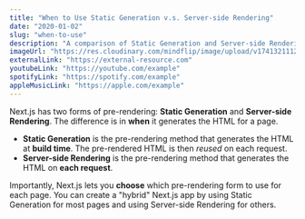 ```yaml
---
title: "When to Use Static Generation v.s. Server-side Rendering"
date: "2020-01-02"
slug: "when-to-use"
description: "A comparison of Static Generation and Server-side Rendering."
imageUrl: "https://res.cloudinary.com/mindflip/image/upload/v1741321112/healthcare%20reframed/woaw1cq7eqygpsob7ckc.jpg"
externalLink: "https://external-resource.com"
youtubeLink: "https://youtube.com/example"
spotifyLink: "https://spotify.com/example"
appleMusicLink: "https://apple.com/example"
---
```

 
Next.js has two forms of pre-rendering: **Static Generation** and **Server-side Rendering**. The difference is in **when** it generates the HTML for a page.
 
- **Static Generation** is the pre-rendering method that generates the HTML at **build time**. The pre-rendered HTML is then _reused_ on each request.
- **Server-side Rendering** is the pre-rendering method that generates the HTML on **each request**.
 
Importantly, Next.js lets you **choose** which pre-rendering form to use for each page. You can create a "hybrid" Next.js app by using Static Generation for most pages and using Server-side Rendering for others.